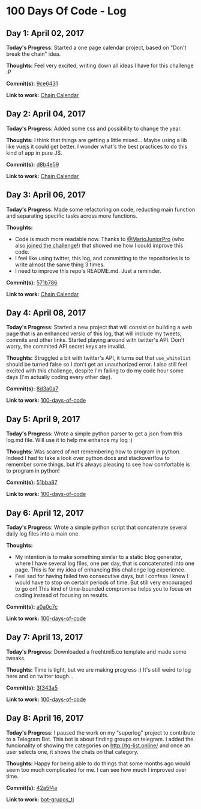 # 100 Days Of Code - Log

## Day 1: April 02, 2017

**Today's Progress**: Started a one page calendar project, based on "Don't break the chain" idea.

**Thoughts:** Feel very excited, writing down all ideas I have for this challenge :P

**Commit(s):** [9ce6431](https://github.com/PabloDinella/chainCalendar/commit/9ce643128a8ca92abd3fdac022c5043565759c0b)

**Link to work:** [Chain Calendar](https://github.com/PabloDinella/chainCalendar)

## Day 2: April 04, 2017

**Today's Progress**: Added some css and possibility to change the year.

**Thoughts:** I think that things are getting a little mixed... Maybe using a lib like vuejs it could get better. I wonder what's the best practices to do this kind of app in pure JS.

**Commit(s):** [d8b4e59](https://github.com/PabloDinella/chainCalendar/commit/d8b4e599c11fb6591fac6df4db2203f9d32917cf)

**Link to work:** [Chain Calendar](https://github.com/PabloDinella/chainCalendar)

## Day 3: April 06, 2017

**Today's Progress**: Made some refactoring on code, reducting main function and separating specific tasks across more functions.

**Thoughts:**
* Code is much more readable now. Thanks to [@MarioJuniorPro](https://twitter.com/MarioJuniorPro) (who also [joined the challenge](https://github.com/MarioJuniorPro/100-days-of-code)!) that showed me how I could improve this code.
* I feel like using twitter, this log, and committing to the repositories is to write almost the same thing 3 times.
* I need to improve this repo's README.md. Just a reminder.

**Commit(s):** [571b786](https://github.com/PabloDinella/chainCalendar/commit/571b786675493fd7ab724616180295b51f491407)

**Link to work:** [Chain Calendar](https://github.com/PabloDinella/chainCalendar)

## Day 4: April 08, 2017

**Today's Progress**: Started a new project that will consist on building a web page that is an enhanced versio of this log, that will include my tweets, commits and other links. Started playing around with twitter's API. Don't worry, the commited API secret keys are invalid.

**Thoughts:** Struggled a bit with twitter's API, it turns out that ```use_whitelist``` should be turned false so I don't get an unauthorized error. I also still feel excited with this challenge, despite I'm failing to do my code hour some days (I'm actually coding every other day).

**Commit(s):** [8d3a0a7](https://github.com/PabloDinella/100-days-of-code/commit/8d3a0a7ad1cd95f5d81efa867af20cae6a9a40d5)

**Link to work:** [100-days-of-code](https://github.com/PabloDinella/100-days-of-code)

## Day 5: April 9, 2017

**Today's Progress**: Wrote a simple python parser to get a json from this log.md file. Will use it to help me enhance my log :)

**Thoughts:** Was scared of not remembering how to program in python. Indeed I had to take a look over python docs and stackoverflow to remember some things, but it's always pleasing to see how comfortable is to program in python!

**Commit(s):** [51bba87](https://github.com/PabloDinella/100-days-of-code/commit/51bba87494d604b14377fa3f462c80026e3c1cc2)

**Link to work:** [100-days-of-code](https://github.com/PabloDinella/100-days-of-code)

## Day 6: April 12, 2017

**Today's Progress**: Wrote a simple python script that concatenate several daily log files into a main one.

**Thoughts:**
* My intention is to make something similar to a static blog generator, where I have several log files, one per day, that is concatenated into one page. This is for my idea of enhancing this challenge log experience.
* Feel sad for having failed two consecutive days, but I confess I knew I would have to stop on certain periods of time. But still very encouraged to go on! This kind of time-bounded compromise helps you to focus on coding instead of focusing on results.

**Commit(s):** [a0a0c7c](https://github.com/PabloDinella/100-days-of-code/commit/a0a0c7ce4687be958dc460a3b2dfd78208333c0d)

**Link to work:** [100-days-of-code](https://github.com/PabloDinella/100-days-of-code)

## Day 7: April 13, 2017

**Today's Progress**: Downloaded a freehtml5.co template and made some tweaks.

**Thoughts:** Time is tight, but we are making progress :) It's still weird to log here and on twitter tough...

**Commit(s):** [3f343a5](https://github.com/PabloDinella/100-days-of-code/commit/3f343a544a8c110c2f214e0dc496e861f0b34ea8)

**Link to work:** [100-days-of-code](https://github.com/PabloDinella/100-days-of-code)

## Day 8: April 16, 2017

**Today's Progress**: I paused the work on my "superlog" project to contribute to a Telegram Bot. This bot is about finding groups on telegram. I added the funcionality of showing the categories on http://tg-list.online/ and once an user selects one, it shows the chats on that category.

**Thoughts:** Happy for being able to do things that some months ago would seem too much complicated for me. I can see how much I improved over time.

**Commit(s):** [42a5f4a](https://github.com/PabloDinella/bot-grupos_ti/commit/42a5f4ab5da5055843a510f1fe7bb6946d2f9ea5)

**Link to work:** [bot-grupos_ti](https://github.com/PabloDinella/bot-grupos_ti)
